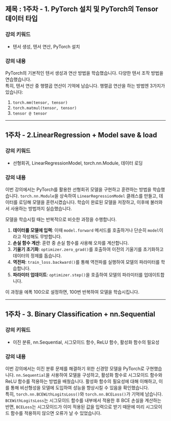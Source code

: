 ## 제목 : 1주차 - 1. PyTorch 설치 및 PyTorch의 Tensor 데이터 타입

### 강의 키워드
- 텐서 생성, 텐서 연산, PyTorch 설치

### 강의 내용
PyTorch의 기본적인 텐서 생성과 연산 방법을 학습했습니다. 다양한 텐서 조작 방법을 연습했습니다.  
특히, 텐서 연산 중 행렬곱 연산이 기억에 남습니다. 행렬곱 연산을 하는 방법엔 3가지가 있습니다:  
1. `torch.mm(tensor, tensor)`  
2. `torch.matmul(tensor, tensor)`  
3. `tensor @ tensor`


---
## 1주차 - 2.LinearRegression + Model save & load

### 강의 키워드
- 선형회귀, LinearRegressionModel, torch.nn.Module, 데이터 로딩

### 강의 내용
이번 강의에서는 PyTorch를 활용한 선형회귀 모델을 구현하고 훈련하는 방법을 학습했습니다. `torch.nn.Module`을 상속하여 `LinearRegressionModel` 클래스를 만들고, 데이터를 로딩해 모델을 훈련시켰습니다. 학습이 완료된 모델을 저장하고, 이후에 불러와서 사용하는 방법까지 실습했습니다.  

모델을 학습시킬 때는 반복적으로 비슷한 과정을 수행합니다.  
1. **데이터를 모델에 입력**: 이때 `model.forward` 메서드를 호출하거나 단순히 `model`이라고 작성해도 무방합니다.  
2. **손실 함수 계산**: 훈련 중 손실 함수를 사용해 오차를 계산합니다.  
3. **기울기 초기화**: `optimizer.zero_grad()`를 호출하여 이전의 기울기를 초기화하고 데이터의 정제를 돕습니다.  
4. **역전파**: `train_loss.backward()`를 통해 역전파를 실행하여 모델의 파라미터를 학습합니다.  
5. **파라미터 업데이트**: `optimizer.step()`을 호출하여 모델의 파라미터를 업데이트합니다.  

이 과정을 에폭 100으로 설정하면, 100번 반복하여 모델을 학습시킵니다.

---

## 1주차 - 3. Binary Classification + nn.Sequential

### 강의 키워드
- 이진 분류, nn.Sequential, 시그모이드 함수, ReLU 함수, 활성화 함수의 필요성

### 강의 내용
이번 강의에서는 이진 분류 문제를 해결하기 위한 신경망 모델을 PyTorch로 구현했습니다. `nn.Sequential`을 사용하여 모델을 구성하고, 활성화 함수로 시그모이드 함수와 ReLU 함수를 적용하는 방법을 배웠습니다. 활성화 함수의 필요성에 대해 이해하고, 이를 통해 비선형성을 모델에 도입하여 성능을 향상시킬 수 있음을 확인했습니다.  
특히, `torch.nn.BCEWithLogitsLoss()`와 `torch.nn.BCELoss()`가 기억에 남습니다. `BCEWithLogitsLoss`는 시그모이드 함수를 내부에서 적용한 후 BCE 손실을 계산하는 반면, `BCELoss`는 시그모이드가 이미 적용된 값을 입력으로 받기 때문에 미리 시그모이드 함수를 적용하지 않으면 오류가 날 수 있었습니다.

